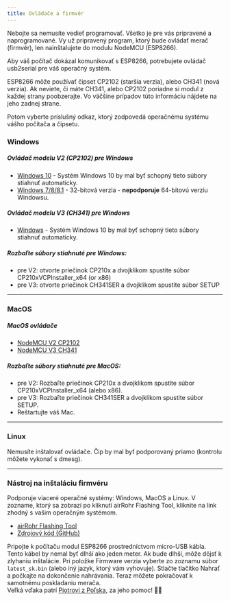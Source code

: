 ```yaml
---
title: Ovládače a firmvér
---
```


Nebojte sa nemusíte vedieť programovať. Všetko je pre vás pripravené a naprogramované. Vy už pripravený program, ktorý bude ovládať merač (firmvér), len nainštalujete do modulu NodeMCU (ESP8266).

Aby váš počítač dokázal komunikovať s ESP8266, potrebujete ovládač usb2serial pre váš operačný systém.

ESP8266 môže používať čipset CP2102 (staršia verzia), alebo CH341 (nová verzia). Ak neviete, či máte CH341, alebo CP2102 poriadne si modul z každej strany poobzerajte. Vo väčšine prípadov túto informáciu nájdete na jeho zadnej strane.

Potom vyberte príslušný odkaz, ktorý zodpovedá operačnému systému vášho počítača a čipsetu.

### Windows

##### Ovládač modelu V2 (CP2102) pre Windows
* [Windows 10](https://www.silabs.com/documents/public/software/CP210x_Universal_Windows_Driver.zip) - Systém Windows 10 by mal byť schopný tieto súbory stiahnuť automaticky.
* [Windows 7/8/8.1](https://www.silabs.com/documents/public/software/CP210x_Windows_Drivers.zip) - 32-bitová verzia - **nepodporuje** 64-bitovú verziu Windowsu.

##### Ovládač modelu V3 (CH341) pre Windows
* [Windows](http://www.wch.cn/downloads/file/5.html) - Systém Windows 10 by mal byť schopný tieto súbory stiahnuť automaticky.

##### Rozbaľte súbory stiahnuté pre Windows:
* pre V2: otvorte priečinok CP210x a dvojklikom spustite súbor CP210xVCPInstaller_x64 (or x86)
* pre V3: otvorte priečinok CH341SER a dvojklikom spustite súbor SETUP

---

### MacOS

#####  MacOS ovládače
* [NodeMCU V2 CP2102](https://www.silabs.com/documents/public/software/Mac_OSX_VCP_Driver.zip )
* [NodeMCU V3 CH341](http://www.wch.cn/downloads/file/178.html)

#####  Rozbaľte súbory stiahnuté pre MacOS:
* pre V2: Rozbaľte priečinok CP210x a dvojklikom spustite súbor CP210xVCPInstaller_x64 (alebo x86).
* pre V3: Rozbaľte priečinok CH341SER a dvojklikom spustite súbor SETUP.
* Reštartujte váš Mac.

---

### Linux
Nemusíte inštalovať ovládače. Čip by mal byť podporovaný priamo (kontrolu môžete vykonať s dmesg).

---
### Nástroj na inštaláciu firmvéru
Podporuje viaceré operačné systémy: Windows, MacOS a Linux.
V zozname, ktorý sa zobrazí po kliknutí airRohr Flashing Tool, kliknite na link zhodný s vašim operačným systémom.

* [airRohr Flashing Tool](http://firmware.sensor.community/airrohr/flashing-tool/)
* [Zdrojový kód (GitHub)](https://github.com/opendata-stuttgart/airrohr-firmware-flasher)

Pripojte k počítaču modul ESP8266 prostredníctvom micro-USB kábla. Tento kábel by nemal byť dlhší ako jeden meter. Ak bude dlhší, môže dôjsť k zlyhaniu inštalácie.
Pri položke Firmware verzia vyberte zo zoznamu súbor `latest_sk.bin` (alebo iný jazyk, ktorý vám vyhovuje). Stlačte tlačítko Nahrať a počkajte na dokončenie nahrávania.
Teraz môžete pokračovať k samotnému poskladaniu merača.
<br>
Veľká vďaka patrí [Piotrovi z Poľska](https://dropbox.inf.re/), za jeho pomoc! 🙋‍♂️
